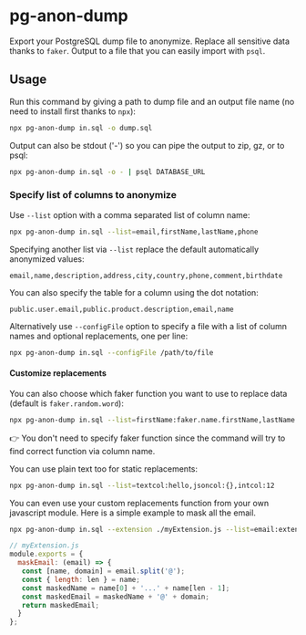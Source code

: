 pg-anon-dump
=============

Export your PostgreSQL dump file to anonymize. Replace all sensitive data thanks to `faker`. Output to a file that you can easily import with `psql`.

## Usage

Run this command by giving a path to dump file and an output file name (no need to install first thanks to `npx`):

```bash
npx pg-anon-dump in.sql -o dump.sql
```

Output can also be stdout ('-') so you can pipe the output to zip, gz, or to psql:

```bash
npx pg-anon-dump in.sql -o - | psql DATABASE_URL
```

### Specify list of columns to anonymize

Use `--list` option with a comma separated list of column name:

```bash
npx pg-anon-dump in.sql --list=email,firstName,lastName,phone
```

Specifying another list via `--list` replace the default automatically anonymized values:

```csv
email,name,description,address,city,country,phone,comment,birthdate
```

You can also specify the table for a column using the dot notation:

```csv
public.user.email,public.product.description,email,name
```

Alternatively use `--configFile` option to specify a file with a list of column names and optional replacements, one per line:

```bash
npx pg-anon-dump in.sql --configFile /path/to/file
```

#### Customize replacements 

You can also choose which faker function you want to use to replace data (default is `faker.random.word`):

```bash
npx pg-anon-dump in.sql --list=firstName:faker.name.firstName,lastName:faker.name.lastName
```

:point_right: You don't need to specify faker function since the command will try to find correct function via column name.

You can use plain text too for static replacements:
```bash
npx pg-anon-dump in.sql --list=textcol:hello,jsoncol:{},intcol:12
```

You can even use your custom replacements function from your own javascript module.
Here is a simple example to mask all the email.
```bash
npx pg-anon-dump in.sql --extension ./myExtension.js --list=email:extension.maskEmail
```

```javascript
// myExtension.js
module.exports = {
  maskEmail: (email) => {
   const [name, domain] = email.split('@');
   const { length: len } = name;
   const maskedName = name[0] + '...' + name[len - 1];
   const maskedEmail = maskedName + '@' + domain;
   return maskedEmail;
  }
};
```
